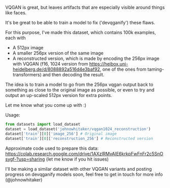 VQGAN is great, but leaves artifacts that are especially visible around things like faces. 

It's be great to be able to train a model to fix ('devqganify') these flaws.

For this purpose, I've made this dataset, which contains 100k examples, each with
- A 512px image
- A smaller 256px version of the same image
- A reconstructed version, which is made by encoding the 256px image with VQGAN (f16, 1024 version from https://heibox.uni-heidelberg.de/d/8088892a516d4e3baf92, one of the ones from taming-transformers) and then decoding the result. 

The idea is to train a model to go from the 256px vqgan output back to something as close to the original image as possible, or even to try and output an up-scaled 512px version for extra points. 

Let me know what you come up with :)

Usage:
```python
from datasets import load_dataset
dataset = load_dataset('johnowhitaker/vqgan1024_reconstruction')
dataset['train'][0]['image_256'] # Original image
dataset['train'][0]['reconstruction_256'] # Reconstructed version
````



Approximate code used to prepare this data: https://colab.research.google.com/drive/1AXzlRMvAIE6krkpFwFnFr2c5SnOsygf-?usp=sharing (let me know if you hit issues)

I'll be making a similar dataset with other VQGAN variants and posting progress on devqganify models soon, feel free to get in touch for more info (@johnowhitaker)